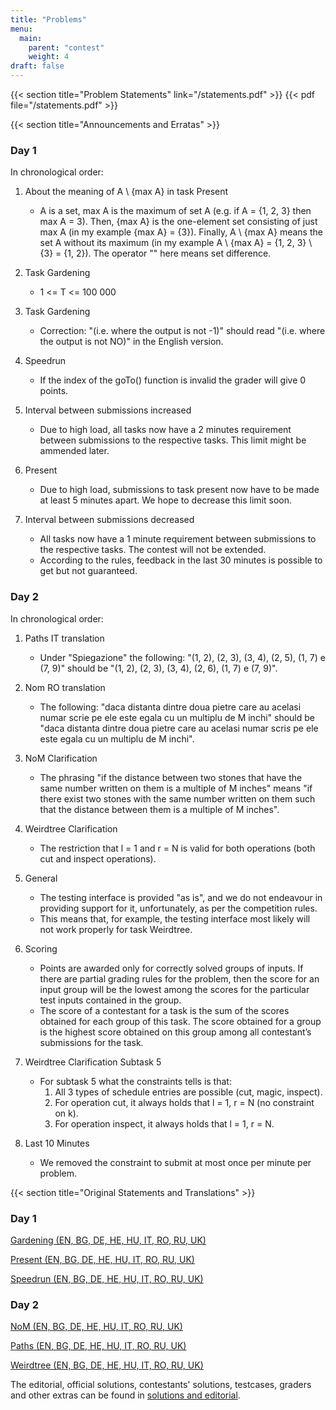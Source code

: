 ```yaml
---
title: "Problems"
menu:
  main:
    parent: "contest"
    weight: 4
draft: false
---
```


<!-- Tasks will be published after the contest days. -->

<!-- {{< section title="Download problems" >}}

Problem statements, graders, checkers and parameters.

[Download in `.zip` format](/problems.zip)

[Download in `.tar.gz` format](/problems.tar.gz)

{{< section title="Download tests" >}}

Problem tests. Warning: large archive!

[Download in `.zip` format](/tests.zip)

[Download in `.tar.gz` format](/tests.tar.gz)

{{< section title="Download submissions" >}}

Solutions submitted by the participants during the contest.

[Download in `.zip` format](/submissions.zip)

[Download in `.tar.gz` format](/submissions.tar.gz) -->

{{< section title="Problem Statements" link="/statements.pdf" >}}
{{< pdf file="/statements.pdf" >}}

{{< section title="Announcements and Erratas" >}}

### Day 1

In chronological order:

1. About the meaning of A \ {max A} in task Present

    * A is a set, max A is the maximum of set A (e.g. if A = {1, 2, 3} then max A = 3). Then, {max A} is the one-element set consisting of just max A (in my example {max A} = {3}). Finally, A \ {max A} means the set A without its maximum (in my example A \ {max A} = {1, 2, 3} \ {3} = {1, 2}). The operator "\" here means set difference.

2. Task Gardening

    * 1 <= T <= 100 000

3. Task Gardening

    * Correction: "(i.e. where the output is not -1)" should read "(i.e. where the output is not NO)" in the English version.

4. Speedrun

    * If the index of the goTo() function is invalid the grader will give 0 points.

5. Interval between submissions increased

    * Due to high load, all tasks now have a 2 minutes requirement between submissions to the respective tasks. This limit might be ammended later.

6. Present

    * Due to high load, submissions to task present now have to be made at least 5 minutes apart. We hope to decrease this limit soon.

7. Interval between submissions decreased

    * All tasks now have a 1 minute requirement between submissions to the respective tasks. The contest will not be extended.
    * According to the rules, feedback in the last 30 minutes is possible to get but not guaranteed.

### Day 2

In chronological order:

1. Paths IT translation

    * Under "Spiegazione" the following: "(1, 2), (2, 3), (3, 4), (2, 5), (1, 7) e (7, 9)" should be "(1, 2), (2, 3), (3, 4), (2, 6), (1, 7) e (7, 9)".

2. Nom RO translation

    * The following: "daca distanta dintre doua pietre care au acelasi numar scrie pe ele este egala cu un multiplu de M inchi" should be "daca distanta dintre doua pietre care au acelasi numar scri*s* pe ele este egala cu un multiplu de M inchi".

3. NoM Clarification

    * The phrasing "if the distance between two stones that have the same number written on them is a multiple of M inches" means "if there exist two stones with the same number written on them such that the distance between them is a multiple of M inches".

4. Weirdtree Clarification

    * The restriction that l = 1 and r = N is valid for both operations (both cut and inspect operations).

5. General


    * The testing interface is provided "as is", and we do not endeavour in providing support for it, unfortunately, as per the competition rules.
    * This means that, for example, the testing interface most likely will not work properly for task Weirdtree.

6. Scoring

    * Points are awarded only for correctly solved groups of inputs. If there are partial grading rules for the problem, then the score for an input group will be the lowest among the scores for the particular test inputs contained in the group.
    * The score of a contestant for a task is the sum of the scores obtained for each group of this task. The score obtained for a group is the highest score obtained on this group among all contestant’s submissions for the task.

7. Weirdtree Clarification Subtask 5

    * For subtask 5 what the constraints tells is that:
      1) All 3 types of schedule entries are possible (cut, magic, inspect).
      2) For operation cut, it always holds that l = 1, r = N (no constraint on k).
      3) For operation inspect, it always holds that l = 1, r = N.

8. Last 10 Minutes

    * We removed the constraint to submit at most once per minute per problem.

{{< section title="Original Statements and Translations" >}}

### Day 1

[Gardening (EN, BG, DE, HE, HU, IT, RO, RU, UK)](/statements_gardening.zip)

[Present (EN, BG, DE, HE, HU, IT, RO, RU, UK)](/statements_present.zip)

[Speedrun (EN, BG, DE, HE, HU, IT, RO, RU, UK)](/statements_speedrun.zip)

### Day 2

[NoM (EN, BG, DE, HE, HU, IT, RO, RU, UK)](/statements_nom.zip)

[Paths (EN, BG, DE, HE, HU, IT, RO, RU, UK)](/statements_paths.zip)

[Weirdtree (EN, BG, DE, HE, HU, IT, RO, RU, UK)](/statements_weirdtree.zip)

The editorial, official solutions, contestants' solutions, testcases, graders and other extras can be found in [solutions and editorial](/contest/solutions).
